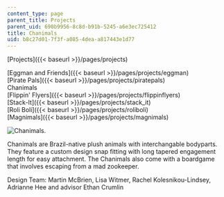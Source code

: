 ```yaml
---
content_type: page
parent_title: Projects
parent_uid: 690b9956-8c8d-b91b-5245-a6e3ec725412
title: Chanimals
uid: b8c27d01-7f3f-a085-4dea-a817443e1d77
---
```


[Projects]({{< baseurl >}}/pages/projects)

[Eggman and Friends]({{< baseurl >}}/pages/projects/eggman)  
[Pirate Pals]({{< baseurl >}}/pages/projects/piratepals)  
Chanimals  
[Flippin' Flyers]({{< baseurl >}}/pages/projects/flippinflyers)  
[Stack-It]({{< baseurl >}}/pages/projects/stack_it)  
[Roli Boli]({{< baseurl >}}/pages/projects/roliboli)  
[Magnimals]({{< baseurl >}}/pages/projects/magnimals)

![Chanimals.](/courses/mechanical-engineering/2-00b-toy-product-design-spring-2008/projects/chanimals.jpg)

Chanimals are Brazil-native plush animals with interchangable bodyparts. They feature a custom design snap fitting with long tapered engagement length for easy attachment. The Chanimals also come with a boardgame that involves escaping from a mad zookeeper.

Design Team: Martin McBrien, Lisa Witmer, Rachel Kolesnikou-Lindsey, Adrianne Hee and advisor Ethan Crumlin